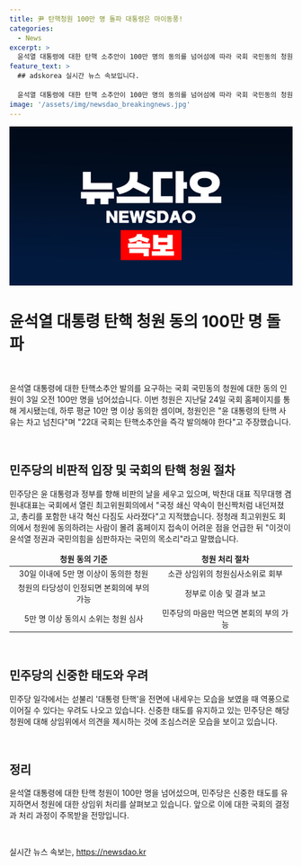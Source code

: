 ```yaml
---
title: 尹 탄핵청원 100만 명 돌파 대통령은 마이동풍!
categories:
  - News
excerpt: >
  윤석열 대통령에 대한 탄핵 소추안이 100만 명의 동의를 넘어섬에 따라 국회 국민동의 청원이 뜨거운 이슈로 떠올랐다. 더불어민주당은 윤 대통령과 정부에 대한 비판을 강화하고 있으며, 청원의 타당성 심사 후 본회의에 부의될 수 있다는 관측도 나온다. 이에 대한 국민의 관심은 높아지고 있으며, 야당과 여당의 입장차를 중심으로 향후 정세 전망이 주목된다.
feature_text: >
  ## adskorea 실시간 뉴스 속보입니다.

  윤석열 대통령에 대한 탄핵 소추안이 100만 명의 동의를 넘어섬에 따라 국회 국민동의 청원이 뜨거운 이슈로 떠올랐다. 더불어민주당은 윤 대통령과 정부에 대한 비판을 강화하고 있으며, 청원의 타당성 심사 후 본회의에 부의될 수 있다는 관측도 나온다. 이에 대한 국민의 관심은 높아지고 있으며, 야당과 여당의 입장차를 중심으로 향후 정세 전망이 주목된다.
image: '/assets/img/newsdao_breakingnews.jpg'
---
```


<p><img src="/assets/img/newsdao_breakingnews.jpg" alt="adskorea 속보" /></p>

<h1 data-ke-size="size26">윤석열 대통령 탄핵 청원 동의 100만 명 돌파</h1>

<p data-ke-size="size16">&nbsp;</p>

<p>윤석열 대통령에 대한 탄핵소추안 발의를 요구하는 국회 국민동의 청원에 대한 동의 인원이 3일 오전 100만 명을 넘어섰습니다. 이번 청원은 지난달 24일 국회 홈페이지를 통해 게시됐는데, 하루 평균 10만 명 이상 동의한 셈이며, 청원인은 "윤 대통령의 탄핵 사유는 차고 넘친다"며 "22대 국회는 탄핵소추안을 즉각 발의해야 한다"고 주장했습니다.</p>

<p data-ke-size="size16">&nbsp;</p>

<h2 data-ke-size="size26">민주당의 비판적 입장 및 국회의 탄핵 청원 절차</h2>

<p data-ke-size="size16">민주당은 윤 대통령과 정부를 향해 비판의 날을 세우고 있으며, 박찬대 대표 직무대행 겸 원내대표는 국회에서 열린 최고위원회의에서 "국정 쇄신 약속이 헌신짝처럼 내던져졌고, 총리를 포함한 내각 혁신 다짐도 사라졌다"고 지적했습니다. 정청래 최고위원도 회의에서 청원에 동의하려는 사람이 몰려 홈페이지 접속이 어려운 점을 언급한 뒤 "이것이 윤석열 정권과 국민의힘을 심판하자는 국민의 목소리"라고 말했습니다.</p>

<table>
<thead>
<tr>
<td style="text-align: center; height: 17px;"><b>청원 동의 기준</b></td>
<td style="text-align: center; height: 17px;"><b>청원 처리 절차</b></td>
</tr>
</thead>
<tbody>
<tr>
<td style="text-align: center; height: 17px;">30일 이내에 5만 명 이상이 동의한 청원</td>
<td style="text-align: center; height: 17px;">소관 상임위의 청원심사소위로 회부</td>
</tr>
<tr>
<td style="text-align: center; height: 17px;">청원의 타당성이 인정되면 본회의에 부의 가능</td>
<td style="text-align: center; height: 17px;">정부로 이송 및 결과 보고</td>
</tr>
<tr>
<td style="text-align: center; height: 17px;">5만 명 이상 동의시 소위는 청원 심사</td>
<td style="text-align: center; height: 17px;">민주당의 마음만 먹으면 본회의 부의 가능</td>
</tr>
</tbody>
</table>

<p data-ke-size="size16">&nbsp;</p>

<h2 data-ke-size="size26">민주당의 신중한 태도와 우려</h2>

<p data-ke-size="size16">민주당 일각에서는 섣불리 '대통령 탄핵'을 전면에 내세우는 모습을 보였을 때 역풍으로 이어질 수 있다는 우려도 나오고 있습니다. 신중한 태도를 유지하고 있는 민주당은 해당 청원에 대해 상임위에서 의견을 제시하는 것에 조심스러운 모습을 보이고 있습니다.</p>

<p data-ke-size="size16">&nbsp;</p>

<h2 data-ke-size="size26">정리</h2>

<p data-ke-size="size16">윤석열 대통령에 대한 탄핵 청원이 100만 명을 넘어섰으며, 민주당은 신중한 태도를 유지하면서 청원에 대한 상임위 처리를 살펴보고 있습니다. 앞으로 이에 대한 국회의 결정과 처리 과정이 주목받을 전망입니다.</p>

<p data-ke-size="size16">&nbsp;</p>
실시간 뉴스 속보는, <a href="https://newsdao.kr" rel="dofollow">https://newsdao.kr</a>


